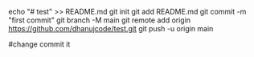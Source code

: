 echo "# test" >> README.md
git init
git add README.md
git commit -m "first commit"
git branch -M main
git remote add origin https://github.com/dhanujcode/test.git
git push -u origin main


#change commit it
